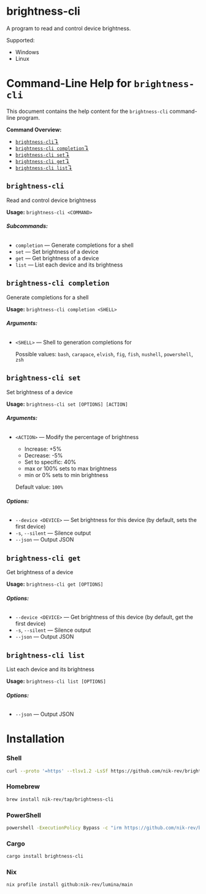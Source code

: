 # brightness-cli

A program to read and control device brightness.

Supported:
- Windows
- Linux

# Command-Line Help for `brightness-cli`

This document contains the help content for the `brightness-cli` command-line program.

**Command Overview:**

* [`brightness-cli`↴](#brightness-cli)
* [`brightness-cli completion`↴](#brightness-cli-completion)
* [`brightness-cli set`↴](#brightness-cli-set)
* [`brightness-cli get`↴](#brightness-cli-get)
* [`brightness-cli list`↴](#brightness-cli-list)

## `brightness-cli`

Read and control device brightness

**Usage:** `brightness-cli <COMMAND>`

###### **Subcommands:**

* `completion` — Generate completions for a shell
* `set` — Set brightness of a device
* `get` — Get brightness of a device
* `list` — List each device and its brightness



## `brightness-cli completion`

Generate completions for a shell

**Usage:** `brightness-cli completion <SHELL>`

###### **Arguments:**

* `<SHELL>` — Shell to generation completions for

  Possible values: `bash`, `carapace`, `elvish`, `fig`, `fish`, `nushell`, `powershell`, `zsh`




## `brightness-cli set`

Set brightness of a device

**Usage:** `brightness-cli set [OPTIONS] [ACTION]`

###### **Arguments:**

* `<ACTION>` — Modify the percentage of brightness

   - Increase: +5%
   - Decrease: -5%
   - Set to specific: 40%
   - max or 100% sets to max brightness
   - min or 0% sets to min brightness

  Default value: `100%`

###### **Options:**

* `--device <DEVICE>` — Set brightness for this device (by default, sets the first device)
* `-s`, `--silent` — Silence output
* `--json` — Output JSON



## `brightness-cli get`

Get brightness of a device

**Usage:** `brightness-cli get [OPTIONS]`

###### **Options:**

* `--device <DEVICE>` — Get brightness of this device (by default, get the first device)
* `-s`, `--silent` — Silence output
* `--json` — Output JSON



## `brightness-cli list`

List each device and its brightness

**Usage:** `brightness-cli list [OPTIONS]`

###### **Options:**

* `--json` — Output JSON

# Installation

### Shell

```sh
curl --proto '=https' --tlsv1.2 -LsSf https://github.com/nik-rev/brightness-cli/releases/latest/download/brightness-cli-installer.sh | sh
```

### Homebrew

```sh
brew install nik-rev/tap/brightness-cli
```

### PowerShell

```sh
powershell -ExecutionPolicy Bypass -c "irm https://github.com/nik-rev/brightness-cli/releases/latest/download/brightness-cli-installer.ps1 | iex"
```

### Cargo

```sh
cargo install brightness-cli
```

### Nix

```sh
nix profile install github:nik-rev/lumina/main
```
